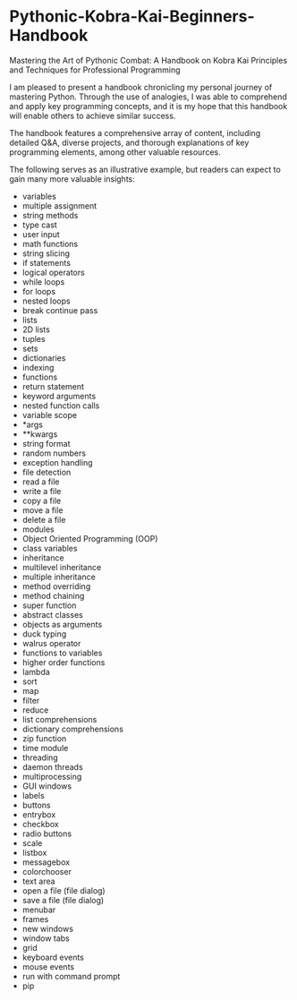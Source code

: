 # Pythonic-Kobra-Kai-Beginners-Handbook
Mastering the Art of Pythonic Combat: A Handbook on Kobra Kai Principles and Techniques for Professional Programming

I am pleased to present a handbook chronicling my personal journey of mastering Python. Through the use of analogies, I was able to comprehend and apply key programming concepts, and it is my hope that this handbook will enable others to achieve similar success.

The handbook features a comprehensive array of content, including detailed Q&A, diverse projects, and thorough explanations of key programming elements, among other valuable resources.

The following serves as an illustrative example, but readers can expect to gain many more valuable insights:

- variables 
- multiple assignment
- string methods
- type cast
- user input 
- math functions 
- string slicing 
- if statements 
- logical operators
- while loops 
- for loops 
- nested loops 
- break continue pass 
- lists 
- 2D lists 
- tuples 
- sets 
- dictionaries 
- indexing 
- functions 
- return statement 
- keyword arguments 
- nested function calls 
- variable scope 
- *args 
- **kwargs 
- string format 
- random numbers 
- exception handling 
- file detection 
- read a file 
- write a file 
- copy a file 
- move a file 
- delete a file 
- modules 
- Object Oriented Programming (OOP) 
- class variables 
- inheritance 
- multilevel inheritance 
- multiple inheritance 
- method overriding 
- method chaining 
- super function 
- abstract classes 
- objects as arguments 
- duck typing 
- walrus operator 
- functions to variables 
- higher order functions 
- lambda 
- sort 
- map 
- filter 
- reduce 
- list comprehensions
- dictionary comprehensions 
- zip function 
- time module 
- threading 
- daemon threads 
- multiprocessing 
- GUI windows 
- labels 
- buttons 
- entrybox 
- checkbox 
- radio buttons 
- scale 
- listbox 
- messagebox 
- colorchooser 
- text area 
- open a file (file dialog) 
- save a file (file dialog) 
- menubar 
- frames 
- new windows 
- window tabs 
- grid 
- keyboard events 
- mouse events 
- run with command prompt 
- pip 
